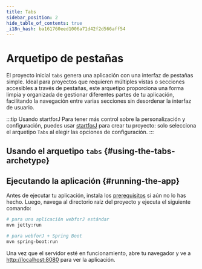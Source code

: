 ```yaml
---
title: Tabs
sidebar_position: 2
hide_table_of_contents: true
_i18n_hash: ba161760eed1006a71d42f2d566aff54
---
```

<Head>
  <style>{`
  .container {
    max-width: 65em !important;
  }
  `}</style>
</Head>

# Arquetipo de pestañas

El proyecto inicial `tabs` genera una aplicación con una interfaz de pestañas simple. Ideal para proyectos que requieren múltiples vistas o secciones accesibles a través de pestañas, este arquetipo proporciona una forma limpia y organizada de gestionar diferentes partes de tu aplicación, facilitando la navegación entre varias secciones sin desordenar la interfaz de usuario.

:::tip Usando startforJ
Para tener más control sobre la personalización y configuración, puedes usar [startforJ](https://docs.webforj.com/startforj/) para crear tu proyecto: solo selecciona el arquetipo `Tabs` al elegir las opciones de configuración.
:::

## Usando el arquetipo `tabs` {#using-the-tabs-archetype}

<ComponentArchetype
project="tabs"
/>

## Ejecutando la aplicación {#running-the-app}

Antes de ejecutar tu aplicación, instala los [prerequisitos](../../introduction/prerequisites) si aún no lo has hecho. 
Luego, navega al directorio raíz del proyecto y ejecuta el siguiente comando:

```bash
# para una aplicación webforJ estándar
mvn jetty:run

# para webforJ + Spring Boot
mvn spring-boot:run
```

Una vez que el servidor esté en funcionamiento, abre tu navegador y ve a [http://localhost:8080](http://localhost:8080) para ver la aplicación.
